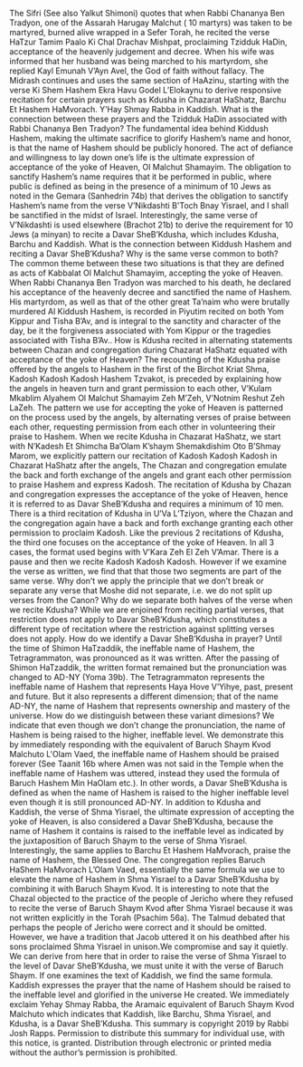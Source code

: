 The Sifri (See also Yalkut Shimoni) quotes that when Rabbi Chananya  Ben Tradyon, one of the Assarah Harugay Malchut ( 10 martyrs) was taken to be martyred, burned alive wrapped in a Sefer Torah, he recited the verse HaTzur Tamim Paalo Ki Chal Drachav Mishpat,  proclaiming Tzidduk HaDin, acceptance of the heavenly judgement and decree. When his wife was informed that her husband was being marched  to his martyrdom, she replied Kayl Emunah V’Ayn Avel, the God of faith without fallacy. The Midrash continues and uses the same section of HaAzinu, starting with the verse Ki Shem Hashem Ekra Havu Godel L’Elokaynu to derive responsive recitation for certain prayers such as Kdusha in Chazarat HaShatz,  Barchu Et Hashem HaMvorach. Y’Hay Shmay Rabba in Kaddish. What is the connection between these prayers and the Tzidduk HaDin associated with Rabbi Chananya Ben Tradyon?
The fundamental idea behind Kiddush Hashem, making the ultimate sacrifice to glorify Hashem’s name and honor, is that the name of Hashem should be publicly honored. The act of defiance and willingness to lay down one’s life is the ultimate expression of acceptance of the yoke of Heaven, Ol Malchut Shamayim. The obligation to sanctify Hashem’s name requires that it be performed in public, where public is defined as being in the presence of  a minimum of 10 Jews as noted in the Gemara (Sanhedrin 74b) that derives the obligation to sanctify Hashem’s name from the verse V’Nikdashti B'Toch Bnay Yisrael, and I shall be sanctified in the midst of Israel. 
Interestingly, the same verse of V’Nikdashti is used elsewhere (Brachot 21b) to derive the requirement for 10 Jews (a minyan) to recite a Davar SheB’Kdusha, which includes Kdusha, Barchu and Kaddish. What is the connection between Kiddush Hashem and reciting a Davar SheB’Kdusha? Why is the same verse common to both?
The common theme between these two situations is that they are defined as acts of Kabbalat Ol Malchut Shamayim, accepting the yoke of Heaven.  When Rabbi Chananya Ben Tradyon was marched to his death, he declared his acceptance of the heavenly decree and sanctified the name of Hashem.  His martyrdom, as well as that of the other great Ta’naim who were brutally murdered Al Kiddush Hashem, is recorded in Piyutim recited on both Yom Kippur and Tisha B’Av,  and is integral to the sanctity and character of the day, be it the forgiveness associated with Yom Kippur or the tragedies associated with Tisha B’Av..
How is Kdusha recited in alternating statements between Chazan and congregation during Chazarat HaShatz equated with acceptance of the yoke of Heaven? The recounting of the Kdusha praise offered by the angels to Hashem in the first of the Birchot Kriat Shma, Kadosh Kadosh Kadosh Hashem Tzvakot, is preceded by explaining how the angels in heaven turn and grant permission to each other, V’Kulam Mkablim Alyahem Ol Malchut Shamayim Zeh M’Zeh, V’Notnim Reshut Zeh LaZeh. The pattern we use for accepting the yoke of Heaven is patterned on the process used by the angels, by alternating verses of praise between each other, requesting permission from each other in volunteering their praise to Hashem. When we recite Kdusha in Chazarat HaShatz, we start with N’Kadesh Et Shimcha Ba’Olam K’shaym Shemakdishim Oto B’Shmay Marom, we explicitly pattern our recitation of Kadosh Kadosh Kadosh  in Chazarat HaShatz after the angels, The Chazan and congregation emulate the back and forth exchange of the angels and grant each other permission to praise Hashem and express Kadosh. The recitation of Kdusha by Chazan and congregation expresses the acceptance of the yoke of Heaven, hence it is referred to as Davar SheB’Kdusha and requires a minimum of 10 men. 
There is a third recitation of Kdusha in U’Va L’Tziyon, where the Chazan and the congregation again have a back and forth exchange granting each other permission to proclaim Kadosh. Like the previous 2 recitations of Kdusha, the third one focuses on the acceptance of the yoke of Heaven. In all 3 cases, the format used begins with V’Kara Zeh El Zeh V’Amar. There is a pause and then we recite Kadosh Kadosh Kadosh. However if we examine the verse as written, we find that that those two segments are part of the same verse. Why don’t we apply the principle that we don’t break or separate any verse that Moshe did not separate, i.e. we do not split up verses from the Canon? Why do we separate both halves of the verse when we recite Kdusha? While we are enjoined from reciting partial verses, that restriction does not apply to Davar SheB’Kdusha, which  constitutes a different type of recitation where the restriction against splitting verses does not apply. 
How do we identify a Davar SheB’Kdusha in prayer? Until the time of Shimon HaTzaddik, the ineffable name of Hashem, the Tetragrammaton, was pronounced as it was written. After the passing of Shimon HaTzaddik, the written format remained but the pronunciation was changed to AD-NY (Yoma 39b).  The Tetragrammaton represents the ineffable name of Hashem that represents Haya Hove V’Yihye, past, present and future. But it also represents a different dimension; that of the name AD-NY, the name of Hashem that represents ownership and mastery of the universe. How do we distinguish between these variant dimesions? We indicate that even though we don’t change the pronunciation, the name of Hashem is being raised to the higher, ineffable level. We demonstrate this by immediately responding with the equivalent of Baruch Shaym Kvod Malchuto L'Olam Vaed, the ineffable name of Hashem should be praised forever (See Taanit 16b where Amen was not said in the Temple when the ineffable name of Hashem was uttered, instead they used the formula of Baruch Hashem Min HaOlam etc.). In other words, a Davar SheB’Kdusha is defined as when the name of Hashem is raised to the higher ineffable level even though it is still pronounced AD-NY. 
In addition to Kdusha and Kaddish, the verse of Shma Yisrael, the ultimate expression of accepting the yoke of Heaven, is also considered a Davar SheB’Kdusha, because the name of Hashem it contains is raised to the ineffable level as indicated by the juxtaposition of Baruch Shaym to the verse of Shma Yisrael.  Interestingly, the same applies to Barchu Et Hashem HaMvorach, praise the name of Hashem, the Blessed One. The congregation replies Baruch HaShem HaMvorach L’Olam Vaed, essentially the same formula we use to elevate the name of Hashem in Shma Yisrael to a Davar SheB’Kdusha by combining it with Baruch Shaym Kvod. It is interesting to note that the Chazal objected to the practice of  the people of Jericho where they refused to recite the verse of Baruch Shaym Kvod after Shma Yisrael because it was not written explicitly in the Torah (Psachim 56a). The Talmud debated that  perhaps the people of Jericho were correct and it should be omitted. However, we have a tradition that Jacob uttered it on his deathbed after his sons proclaimed Shma Yisrael in unison.We compromise and say it quietly. We can derive from here that in order to raise the verse of Shma Yisrael to the level of Davar SheB’Kdusha, we must unite it with the verse of Baruch Shaym. 
If one examines the text of Kaddish, we find the same formula.  Kaddish  expresses the prayer that the name of Hashem should be raised to the ineffable level and glorified in the universe He created. We immediately exclaim Yehay Shmay Rabba, the Aramaic equivalent of Baruch Shaym Kvod Malchuto which indicates that Kaddish, like Barchu, Shma Yisrael, and Kdusha, is a Davar SheB’Kdusha.
This summary is copyright 2019 by Rabbi Josh Rapps. Permission to distribute this summary for individual use, with this notice, is granted. Distribution through electronic or printed media without the author’s permission is prohibited.

